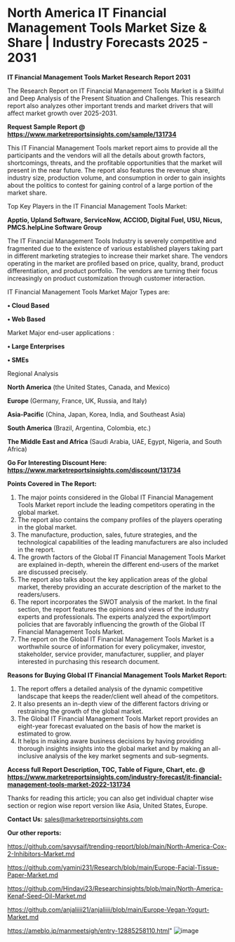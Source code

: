 # North America IT Financial Management Tools Market Size & Share | Industry Forecasts 2025 - 2031

<strong>IT Financial Management Tools Market Research Report 2031</strong>

The Research Report on IT Financial Management Tools Market is a Skillful and Deep Analysis of the Present Situation and Challenges. This research report also analyzes other important trends and market drivers that will affect market growth over 2025-2031.

<strong>Request Sample Report @ <a href=https://www.marketreportsinsights.com/sample/131734>https://www.marketreportsinsights.com/sample/131734</a></strong>

This IT Financial Management Tools market report aims to provide all the participants and the vendors will all the details about growth factors, shortcomings, threats, and the profitable opportunities that the market will present in the near future. The report also features the revenue share, industry size, production volume, and consumption in order to gain insights about the politics to contest for gaining control of a large portion of the market share.

Top Key Players in the IT Financial Management Tools Market:

<strong>Apptio, Upland Software, ServiceNow, ACCIOD, Digital Fuel, USU, Nicus, PMCS.helpLine Software Group</strong>

The IT Financial Management Tools Industry is severely competitive and fragmented due to the existence of various established players taking part in different marketing strategies to increase their market share. The vendors operating in the market are profiled based on price, quality, brand, product differentiation, and product portfolio. The vendors are turning their focus increasingly on product customization through customer interaction.

IT Financial Management Tools Market Major Types are:

<strong>• Cloud Based

• Web Based</strong>

Market Major end-user applications :

<strong>• Large Enterprises

• SMEs</strong>

Regional Analysis

</u><strong><b>North America</b></strong> (the United States, Canada, and Mexico)

<strong><b>Europe </b></strong>(Germany, France, UK, Russia, and Italy)

<strong><b>Asia-Pacific</b></strong> (China, Japan, Korea, India, and Southeast Asia)

<strong><b>South America</b></strong> (Brazil, Argentina, Colombia, etc.)

<strong><b>The Middle East and Africa</b></strong> (Saudi Arabia, UAE, Egypt, Nigeria, and South Africa)

<strong>Go For Interesting Discount Here: <a href=https://www.marketreportsinsights.com/discount/131734>https://www.marketreportsinsights.com/discount/131734</a></strong>

<strong>Points Covered in The Report:</strong>
<ol>
  <li>The major points considered in the Global IT Financial Management Tools Market report include the leading competitors operating in the global market.</li>
  <li>The report also contains the company profiles of the players operating in the global market.</li>
  <li>The manufacture, production, sales, future strategies, and the technological capabilities of the leading manufacturers are also included in the report.</li>
  <li>The growth factors of the Global IT Financial Management Tools Market are explained in-depth, wherein the different end-users of the market are discussed precisely.</li>
  <li>The report also talks about the key application areas of the global market, thereby providing an accurate description of the market to the readers/users.</li>
  <li>The report incorporates the SWOT analysis of the market. In the final section, the report features the opinions and views of the industry experts and professionals. The experts analyzed the export/import policies that are favorably influencing the growth of the Global IT Financial Management Tools Market.</li>
  <li>The report on the Global IT Financial Management Tools Market is a worthwhile source of information for every policymaker, investor, stakeholder, service provider, manufacturer, supplier, and player interested in purchasing this research document.</li>
</ol>
<strong>Reasons for Buying Global IT Financial Management Tools Market Report:</strong>

<ol>
  <li>The report offers a detailed analysis of the dynamic competitive landscape that keeps the reader/client well ahead of the competitors.</li>
  <li>It also presents an in-depth view of the different factors driving or restraining the growth of the global market.</li>
  <li>The Global IT Financial Management Tools Market report provides an eight-year forecast evaluated on the basis of how the market is estimated to grow.</li>
  <li>It helps in making aware business decisions by having providing thorough insights insights into the global market and by making an all-inclusive analysis of the key market segments and sub-segments.</li>
</ol>
<strong>Access full Report Description, TOC, Table of Figure, Chart, etc. @ <a href=https://www.marketreportsinsights.com/industry-forecast/it-financial-management-tools-market-2022-131734>https://www.marketreportsinsights.com/industry-forecast/it-financial-management-tools-market-2022-131734</a></strong>


Thanks for reading this article; you can also get individual chapter wise section or region wise report version like Asia, United States, Europe.

<strong>Contact Us:</strong>
sales@marketreportsinsights.com

<strong>Our other reports:</strong>

<a href=https://github.com/sayysaif/trending-report/blob/main/North-America-Cox-2-Inhibitors-Market.md>https://github.com/sayysaif/trending-report/blob/main/North-America-Cox-2-Inhibitors-Market.md</a>

<a href=https://github.com/yamini231/Research/blob/main/Europe-Facial-Tissue-Paper-Market.md>https://github.com/yamini231/Research/blob/main/Europe-Facial-Tissue-Paper-Market.md</a>

<a href=https://github.com/Hindavi23/Researchinsights/blob/main/North-America-Kenaf-Seed-Oil-Market.md>https://github.com/Hindavi23/Researchinsights/blob/main/North-America-Kenaf-Seed-Oil-Market.md</a>

<a href=https://github.com/anjaliiii21/anjaliiii/blob/main/Europe-Vegan-Yogurt-Market.md>https://github.com/anjaliiii21/anjaliiii/blob/main/Europe-Vegan-Yogurt-Market.md</a>

<a href=https://ameblo.jp/manmeetsigh/entry-12885258110.html>https://ameblo.jp/manmeetsigh/entry-12885258110.html</a>"
![image](https://github.com/user-attachments/assets/b8842d12-f7d2-4029-af6a-3612fa15e663)
